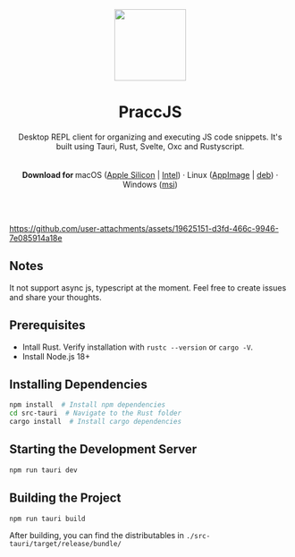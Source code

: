 <div align="center">
   <img align="center" width="128px" src="https://github.com/user-attachments/assets/faeb29db-da58-4425-b0cb-58593b55fddc" />
	<h1 align="center"><b>PraccJS</b></h1>
	<p align="center">
		Desktop REPL client for organizing and executing JS code snippets. It's built using Tauri, Rust, Svelte, Oxc and Rustyscript.
    <br />
    <br />
    <br />
    <b>Download for </b>
    macOS (<a href="https://github.com/alyalin/PraccJS/releases/download/0.2.0/PraccJS_0.2.0_aarch64.dmg">Apple Silicon</a> |
      <a href="https://github.com/alyalin/PraccJS/releases/download/0.2.0/PraccJS_0.2.0_x64.dmg">Intel</a>) ·
		Linux (<a href="https://github.com/alyalin/PraccJS/releases/download/0.2.0/PraccJS_0.2.0_amd64.AppImage">AppImage</a> |
       <a href="https://github.com/alyalin/PraccJS/releases/download/0.2.0/PraccJS_0.2.0_amd64.deb">deb</a>)
      ·
		Windows (<a href="https://github.com/alyalin/PraccJS/releases/download/0.2.0/PraccJS_0.2.0_x64_en-US.msi">msi</a>)
    <br />
    <br />
  </p>
</div>

<br/>

https://github.com/user-attachments/assets/19625151-d3fd-466c-9946-7e085914a18e

## Notes

It not support async js, typescript at the moment. Feel free to create issues and share your thoughts.

## Prerequisites
- Intall Rust. Verify installation with `rustc --version` or `cargo -V`.
- Install Node.js 18+

## Installing Dependencies

```zsh
npm install  # Install npm dependencies
cd src-tauri  # Navigate to the Rust folder
cargo install  # Install cargo dependencies
```

## Starting the Development Server
```zsh
npm run tauri dev
```

## Building the Project
```zsh
npm run tauri build
```

After building, you can find the distributables in `./src-tauri/target/release/bundle/`